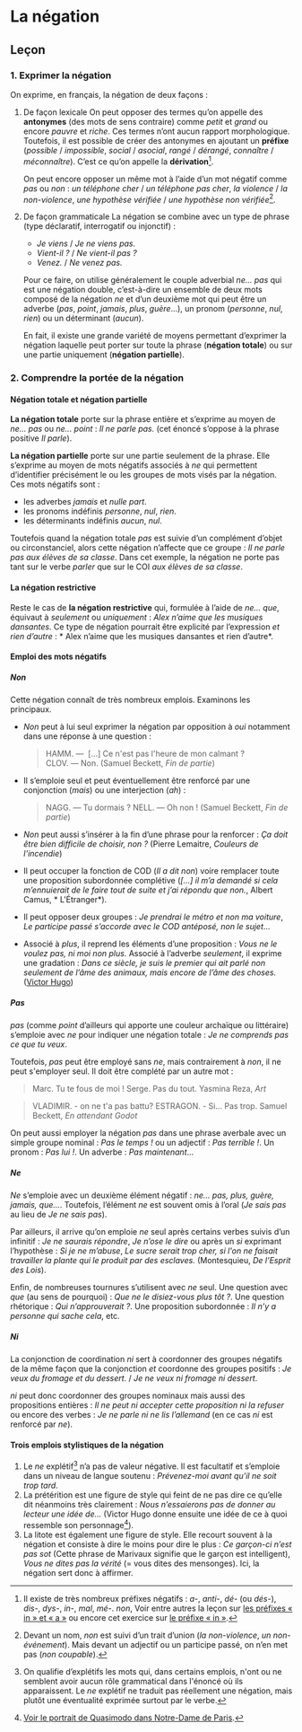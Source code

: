 # La négation 

## Leçon

### 1. Exprimer la négation

On exprime, en français, la négation de deux façons :

1. De façon lexicale
	On peut opposer des termes  qu’on appelle des **antonymes** (des mots de sens contraire) comme *petit* et *grand* ou encore *pauvre* et *riche*. Ces termes n’ont aucun rapport morphologique. Toutefois, il est possible de créer des antonymes en ajoutant un **préfixe** (*possible* / *impossible*, *social* / *asocial*, *rangé* / *dérangé*, *connaître* / *méconnaître*). C’est ce qu’on appelle la **dérivation**[^1].

	On peut encore opposer un même mot à l’aide d’un mot négatif comme *pas* ou *non* : *un téléphone cher* / *un téléphone pas cher*, *la violence* / *la non-violence*, *une hypothèse vérifiée* / *une hypothèse non vérifiée*[^2]. 

2. De façon grammaticale
	La négation se combine avec un type de phrase (type déclaratif, interrogatif ou injonctif) :
	- *Je viens* / *Je ne viens pas.*
	- *Vient-il ?* / *Ne vient-il pas ?*
	- *Venez.* / *Ne venez pas.*

	Pour ce faire, on utilise généralement le couple adverbial *ne... pas* qui est une négation double, c’est-à-dire un ensemble de deux mots composé de la négation *ne* et d’un deuxième mot qui peut être un adverbe (*pas*, *point*, *jamais*, *plus*,  *guère*...), un pronom (*personne*, *nul*,  *rien*) ou un déterminant (*aucun*).

	En fait, il existe une grande variété de moyens permettant d’exprimer la négation laquelle peut porter sur toute la phrase (**négation totale**) ou sur une partie uniquement (**négation partielle**).

### 2. Comprendre la portée de la négation

#### Négation totale et négation partielle

**La négation totale** porte sur la phrase entière et s’exprime au moyen de *ne... pas* ou *ne... point* : *Il ne parle pas.* (cet énoncé s’oppose à la phrase positive *Il parle*).

**La négation partielle** porte sur une partie seulement de la phrase. Elle s’exprime au moyen de mots négatifs associés à *ne* qui permettent d’identifier précisément le ou les groupes de mots visés par la négation. Ces mots négatifs sont :

- les adverbes *jamais* et *nulle part*.
- les pronoms indéfinis *personne*, *nul*, *rien*.
- les déterminants indéfinis *aucun*, *nul*.

Toutefois quand la négation totale  *pas* est suivie d’un complément d’objet ou circonstanciel, alors cette négation n’affecte que ce groupe : *Il ne parle pas aux élèves de sa classe*. Dans cet exemple, la négation ne porte pas tant sur le verbe *parler* que sur le COI *aux élèves de sa classe*.

#### La négation restrictive

Reste le cas de **la négation restrictive** qui, formulée à l’aide de *ne... que*, équivaut à *seulement* ou *uniquement* : *Alex n’aime que les musiques dansantes*. Ce type de négation pourrait être explicité par l’expression *et rien d’autre* : * Alex n’aime que les musiques dansantes et rien d’autre*.

#### Emploi des mots négatifs

##### Non

Cette négation connaît de très nombreux emplois. Examinons les principaux.

- *Non* peut à lui seul exprimer la négation par opposition à *oui* notamment dans une réponse à une question :

	> HAMM. —  [...] Ce n'est pas l'heure de mon calmant ?
	> CLOV. — Non.
	> (Samuel Beckett, *Fin de partie*)

- Il s’emploie seul et peut éventuellement être renforcé par une conjonction (*mais*) ou une interjection (*ah*) :

	> NAGG. — Tu dormais ?
	> NELL. — Oh non !
	> (Samuel Beckett, *Fin de partie*)

- *Non* peut aussi s’insérer à la fin d’une phrase pour la renforcer : *Ça doit être bien difficile de choisir, non ?* (Pierre Lemaitre, *Couleurs de l'incendie*)

- Il peut occuper la fonction de COD (*Il a dit non*) voire remplacer toute une proposition subordonnée complétive (*[...] il m’a demandé si cela m’ennuierait de le faire tout de suite et j’ai répondu que non.*, Albert Camus, * L'Étranger*).

- Il peut opposer deux groupes : *Je prendrai le métro et non ma voiture*, *Le participe passé s’accorde avec le COD antéposé, non le sujet*...

- Associé à *plus*, il reprend les éléments d’une proposition : *Vous ne le voulez pas, ni moi non plus.* Associé à l’adverbe *seulement*, il exprime une gradation : *Dans ce siècle, je suis le premier qui ait parlé non seulement de l’âme des animaux, mais encore de l’âme des choses.* ([Victor Hugo](https://fr.wiktionary.org/wiki/non_seulement))

##### Pas

*pas* (comme *point* d’ailleurs qui apporte une couleur archaïque ou littéraire) s’emploie avec *ne* pour indiquer une négation totale : *Je ne comprends pas ce que tu veux*.

Toutefois, *pas* peut être employé sans *ne*, mais contrairement à *non*, il ne peut s'employer seul. Il doit être complété par un autre mot :

> Marc. Tu te fous de moi !
> Serge. Pas du tout.
> Yasmina Reza, *Art*

> VLADIMIR. - on ne t'a pas battu?
> ESTRAGON. - Si... Pas trop.
> Samuel Beckett, *En attendant Godot*

On peut aussi employer la négation *pas* dans une phrase averbale avec un simple groupe nominal : *Pas le temps !* ou un adjectif : *Pas terrible !*. Un pronom : *Pas lui !*. Un adverbe : *Pas maintenant*...

##### Ne

*Ne* s’emploie avec un deuxième élément négatif : *ne... pas, plus, guère, jamais, que...*. Toutefois, l’élément *ne* est souvent omis à l’oral (*Je sais pas* au lieu de *Je ne sais pas*).

Par ailleurs, il arrive qu’on emploie *ne* seul après certains verbes suivis d’un infinitif : *Je ne saurais répondre*, *Je n’ose le dire* ou après un  *si* exprimant l’hypothèse :  *Si je ne m’abuse*, *Le sucre serait trop cher, si l'on ne faisait travailler la plante qui le produit par des esclaves.* (Montesquieu, *De l’Esprit des Lois*).

Enfin, de nombreuses tournures s’utilisent avec *ne* seul. Une question avec *que* (au sens de pourquoi) : *Que ne le disiez-vous plus tôt ?*. Une question rhétorique : *Qui n’approuverait ?*.  Une proposition subordonnée : *Il n’y a personne qui sache cela*, etc.

##### Ni

La conjonction de coordination *ni* sert à coordonner des groupes négatifs de la même façon que la conjonction *et* coordonne des groupes positifs : *Je veux du fromage et du dessert.* / *Je ne veux ni fromage ni dessert*.

*ni* peut donc coordonner des groupes nominaux mais aussi des propositions entières : *Il ne peut ni accepter cette proposition ni la refuser* ou encore des verbes : *Je ne parle ni ne lis l’allemand* (en ce cas *ni* est renforcé par *ne*).

#### Trois emplois stylistiques de la négation

1. Le *ne* explétif[^3] n’a pas de valeur négative. Il est facultatif et s’emploie dans un niveau de langue soutenu : *Prévenez-moi avant qu'il ne soit trop tard*.
2. La prétérition est une figure de style qui feint de ne pas dire ce qu’elle dit néanmoins très clairement : *Nous n’essaierons pas de donner au lecteur une idée de...* (Victor Hugo donne ensuite une idée de ce à quoi ressemble son personnage[^4]). 
3. La litote est également une figure de style. Elle recourt souvent à la négation et consiste à dire le moins pour dire le plus : *Ce garçon-ci n’est pas sot* (Cette phrase de Marivaux signifie que le garçon est intelligent), *Vous ne dites pas la vérité* (= vous dites des mensonges). Ici, la négation sert donc à affirmer.

[^1]:	Il existe de très nombreux préfixes négatifs : *a-*, *anti-*, *dé-* (ou *dés-*), *dis-*, *dys-*, *in-*, *mal*, *mé-*. *non*, 
Voir entre autres la leçon sur [les préfixes « in » et « a »](http://www.ralentirtravaux.com/lettres/cours/prefixes.php) ou encore cet exercice sur [le préfixe « in »](http://www.ralentirtravaux.com/lettres/exercices/sixieme/sequence_7/prefixe1.htm). 
[^2]:	Devant un nom, *non* est suivi d’un trait d’union (*la non-violence*, *un non-événement*). Mais devant un adjectif ou un participe passé, on n’en met pas (*non coupable*).
[^3]:	On qualifie d’explétifs les mots qui, dans certains emplois, n'ont ou ne semblent avoir aucun rôle grammatical dans l'énoncé où ils apparaissent.
Le *ne* explétif ne traduit pas réellement une négation, mais plutôt une éventualité exprimée surtout par le verbe.
[^4]:	[Voir le portrait de Quasimodo dans Notre-Dame de Paris](http://www.ralentirtravaux.com/evaluations/quatrieme/eval_portrait.php).